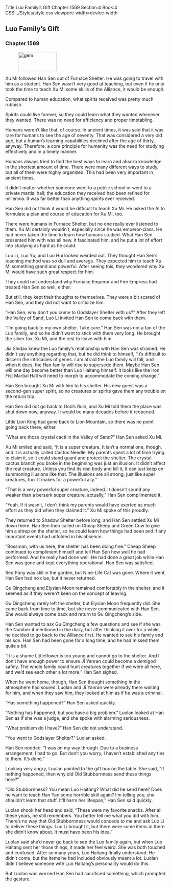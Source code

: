 Title:Luo Family’s Gift 
Chapter:1569 
Section:4 
Book:4 
CSS:../Styles/style.css 
viewport: width=device-width
  
## Luo Family’s Gift
### Chapter 1569
  
<figure>
	<img src="../Images/gem.gif" alt="gem" id="gem" width="120" height="60" />
</figure>
  

  
Xu Mi followed Han Sen out of Furnace Shelter. He was going to travel with him as a student. Han Sen wasn’t very good at teaching, but even if he only took the time to teach Xu Mi some skills of the Alliance, it would be enough.

Compared to human education, what spirits received was pretty much rubbish.

Spirits could live forever, so they could learn what they wanted whenever they wanted. There was no need for efficiency and proper timetabling.

Humans weren’t like that, of course. In ancient times, it was said that it was rare for humans to see the age of seventy. That was considered a very old age, but a human’s learning capabilities declined after the age of thirty, anyway. Therefore, a core principle for humanity was the need for studying effectively and in a timely manner.

Humans always tried to find the best ways to learn and absorb knowledge in the shortest amount of time. There were many different ways to study, but all of them were highly organized. This had been very important in ancient times.

It didn’t matter whether someone went to a public school or went to a private martial hall; the education they received had been refined for millennia. It was far better than anything spirits ever received.

Han Sen did not think it would be difficult to teach Xu Mi. He asked the AI to formulate a plan and course of education for Xu Mi, too.

There were humans in Furnace Shelter, but no one really ever listened to them. Xu Mi certainly wouldn’t, especially since he was emperor-class. He had never taken the time to learn how humans studied. What Han Sen presented him with was all new. It fascinated him, and he put a lot of effort into studying as hard as he could.

Luo Li, Luo Yu, and Luo Hui looked weirded out. They thought Han Sen’s teaching method was so dull and average. They expected him to teach Xu Mi something grand and powerful. After seeing this, they wondered why Xu Mi would have such great respect for him.

They could not understand why Furnace Emperor and Fire Empress had treated Han Sen so well, either.

But still, they kept their thoughts to themselves. They were a bit scared of Han Sen, and they did not want to criticize him.

“Han Sen, why don’t you come to Godslayer Shelter with us?” After they left the Valley of Sand, Luo Li invited Han Sen to come back with them.

“I’m going back to my own shelter. Take care.” Han Sen was not a fan of the Luo family, and so he didn’t want to stick with them very long. He brought the silver fox, Xu Mi, and the rest to leave with him.

Jia Shidao knew the Luo family’s relationship with Han Sen was strained. He didn’t say anything regarding that, but he did think to himself, “It’s difficult to discern the intricacies of genes. I am afraid the Luo family will fall, and when it does, the Han family will rise to supersede them. Maybe Han Sen will one day become better than Luo Haitang himself. It looks like the Iron Fist Martial Hall will need to morph to accommodate the coming change.”

Han Sen brought Xu Mi with him to his shelter. His new guest was a second-gen super spirit, so no creatures or spirits gave them any trouble on the return trip.

Han Sen did not go back to God’s Ruin, and Xu Mi told them the place was shut down now, anyway. It would be many decades before it reopened.

Little Lion King had gone back to Lion Mountain, so there was no point going back there, either.

“What are those crystal cacti in the Valley of Sand?” Han Sen asked Xu Mi.

Xu Mi smiled and said, “It is a super creature. It isn’t a normal one, though, and it is actually called Cactus Needle. My parents spent a lot of time trying to claim it, so it could stand guard and protect the shelter. The crystal cactus branch you broke in the beginning was just an illusion. It didn’t affect the real creature. Unless you find its real body and kill it, it can just keep on summoning illusions like that. The illusions are all strong, just like super creatures, too. It makes for a powerful ally.”

“That is a very powerful super creature, indeed. It doesn’t sound any weaker than a berserk super creature, actually,” Han Sen complimented it.

“Yeah. If it wasn’t, I don’t think my parents would have exerted as much effort as they did when they claimed it.” Xu Mi spoke of this proudly.

They returned to Shadow Shelter before long, and Han Sen settled Xu Mi down there. Han Sen then called on Cheap Sheep and Green Cow to give him a sitrep on the shelter, so he could learn how things had been and if any important events had unfolded in his absence.

“Bossman, with us here, the shelter has been doing fine.” Cheap Sheep continued to compliment himself and tell Han Sen how well he had performed. And he really had done well. He had done a great job while Han Sen was gone and kept everything operational. Han Sen was satisfied.

Red Pony was still in the garden, but Nine-Life Cat was gone. Where it went, Han Sen had no clue, but it never returned.

Gu Qingcheng and Elysian Moon remained comfortably in the shelter, and it seemed as if they weren’t keen on the concept of leaving.

Gu Qingcheng rarely left the shelter, but Elysian Moon frequently did. She came back from time to time, but she never communicated with Han Sen. She would always come back and return to Gu Qingcheng’s side.

Han Sen wanted to ask Gu Qingcheng a few questions and see if she was the Number 4 mentioned in the diary, but after thinking it over for a while, he decided to go back to the Alliance first. He wanted to see his family and his son. Han Sen had been gone for a long time, and he had missed them quite a bit.

“It is a shame Littleflower is too young and cannot go to the shelter. And I don’t have enough power to ensure Ji Yanran could become a demigod safely. The whole family could hunt creatures together if we were all here, and we’d see each other a lot more.” Han Sen sighed.

When he went home, though, Han Sen thought something in the atmosphere had soured. Luolan and Ji Yanran were already there waiting for him, and when they saw him, they looked at him as if he was a criminal.

“Has something happened?” Han Sen asked quickly.

“Nothing has happened, but you have a big problem.” Luolan looked at Han Sen as if she was a judge, and she spoke with alarming seriousness.

“What problem do I have?” Han Sen did not understand.

“You went to Godslayer Shelter?” Luolan asked.

Han Sen nodded. “I was on my way through. Due to a business arrangement, I had to go. But don’t you worry, I haven’t established any ties to them. It’s done.”

Looking very angry, Luolan pointed to the gift box on the table. She said, “If nothing happened, then why did Old Stubbornness send these things here?”

“Old Stubbornness? You mean Luo Haitang? What did he send here? Does he want to teach Han Yan some horrible skill again? I’m telling you, she shouldn’t learn that stuff. It’ll harm her lifespan,” Han Sen said quickly.

Luolan shook her head and said, “These were my favorite snacks. After all these years, he still remembers. You better tell me what you did with him. There’s no way that Old Stubbornness would concede to me and ask Luo Li to deliver these things. Luo Li brought it, but there were some items in there she didn’t know about. It must have been his idea.”

Luolan said she’d never go back to see the Luo family again, but when Luo Haitang sent her those things, it made her feel weird. She was both touched and confused. After so many years, Luo Haitang finally understood. He didn’t come, but the items he had included obviously meant a lot. Luolan didn’t believe someone with Luo Haitang’s personality would do this.

But Luolan was worried Han Sen had sacrificed something, which prompted the gesture.